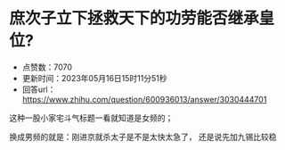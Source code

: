 # 庶次子立下拯救天下的功劳能否继承皇位?
- 点赞数：7070
- 更新时间：2023年05月16日15时11分51秒
- 回答url：https://www.zhihu.com/question/600936013/answer/3030444701
<body>
 <p data-pid="ZMJKAa2A">这种一股小家宅斗气标题一看就知道是女频的；</p>
 <p data-pid="JlvZs1lN">换成男频的就是：刚进京就杀太子是不是太快太急了， 还是说先加九锡比较稳</p>
</body>